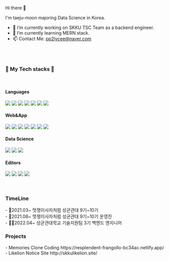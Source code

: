 Hi there 👋

I'm taeju-moon majoring Data Science in Korea.

- 🔭 I’m currently working on SKKU TSC Team as a backend engineer.
- 🌱 I’m currently learning MERN stack.
- 📫 Contact Me: pp2lycee@naver.com

<br/><br/>
 <div>
 <div><h3>🔧 My Tech stacks 🔧</h3></div>
 <br/>
 <h4>Languages</h4>
  <img src="https://img.shields.io/badge/HTML-e34c26.svg?style=for-the-badge&logo=HTML5&logoColor=white"/>
  <img src="https://img.shields.io/badge/CSS-3399dc.svg?style=for-the-badge&logo=CSS3&logoColor=white"/>
  <img src="https://img.shields.io/badge/JavaScript-f0db4f.svg?style=for-the-badge&logo=JavaScript&logoColor=white"/>
  <img src="https://img.shields.io/badge/TypeScript-3178C6.svg?style=for-the-badge&logo=TypeScript&logoColor=white"/>
  <img src="https://img.shields.io/badge/Python-306998.svg?style=for-the-badge&logo=Python&logoColor=white"/>
  <img src="https://img.shields.io/badge/C-A8B9CC.svg?style=for-the-badge&logo=C&logoColor=white"/>
  <img src="https://img.shields.io/badge/C++-00599C.svg?style=for-the-badge&logo=C++&logoColor=white"/>
  <br/>
 <h4>Web&App</h4>
  <img src="https://img.shields.io/badge/React-61DAFB.svg?style=for-the-badge&logo=React&logoColor=white"/>
 <img src="https://img.shields.io/badge/React Native-61DAFB.svg?style=for-the-badge&logo=React&logoColor=white"/>
  <img src="https://img.shields.io/badge/Next.js-000000.svg?style=for-the-badge&logo=Next.js&logoColor=white"/>
 <img src="https://img.shields.io/badge/Express-000000.svg?style=for-the-badge&logo=Express&logoColor=white"/>
<img src="https://img.shields.io/badge/Node.js-339933.svg?style=for-the-badge&logo=Node.js&logoColor=white"/>
 <img src="https://img.shields.io/badge/Django-092E20.svg?style=for-the-badge&logo=Django&logoColor=white"/>
  <img src="https://img.shields.io/badge/MongoDB-150458.svg?style=for-the-badge&logo=MongoDB&logoColor=white"/>
  <br/>
 <h4>Data Science</h4>
 <img src="https://img.shields.io/badge/pandas-47A248.svg?style=for-the-badge&logo=pandas&logoColor=white"/>
  <img src="https://img.shields.io/badge/NumPy-013243.svg?style=for-the-badge&logo=NumPy&logoColor=white"/>
 <img src="https://img.shields.io/badge/scikit-learn-F7931E.svg?style=for-the-badge&logo=scikit-learn&logoColor=white"/>
 <br/>
  <h4>Editors</h4>
 <img src="https://img.shields.io/badge/Visual Studio Code-007ACC.svg?style=for-the-badge&logo=Visual Studio Code&logoColor=white"/>
 <img src="https://img.shields.io/badge/Visual Studio-5C2D91.svg?style=for-the-badge&logo=Visual Studio&logoColor=white"/>
  <img src="https://img.shields.io/badge/Jupyter-F37626.svg?style=for-the-badge&logo=Jupyter&logoColor=white"/>
 <img src="https://img.shields.io/badge/Colab-F9AB00.svg?style=for-the-badge&logo=Colab&logoColor=white"/>
  <br/><br/><br/>
</div>

<h3>TimeLine</h3>
- 🦁2021.03~ 멋쟁이사자처럼 성균관대 9기~10기<br/>
- 🦁2021.08~ 멋쟁이사자처럼 성균관대 9기~10기 운영진<br/>
- 🧑‍💻2022.04~ 성균관대학교 기술지원팀 3기 백엔드 엔지니어<br/>

<h3>Projects</h3>
- Memories Clone Coding https://resplendent-frangollo-bc34ac.netlify.app/<br/>
- Likelion Notice Site http://skkulikelion.site/<br/>
<br/>
<br/>
